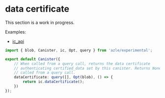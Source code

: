# data certificate

This section is a work in progress.

Examples:

- [ic_api](https://github.com/demergent-labs/azle/tree/main/examples/ic_api)

```typescript
import { blob, Canister, ic, Opt, query } from 'azle/experimental';

export default Canister({
    // When called from a query call, returns the data certificate
    // authenticating certified_data set by this canister. Returns None if not
    // called from a query call.
    dataCertificate: query([], Opt(blob), () => {
        return ic.dataCertificate();
    })
});
```
